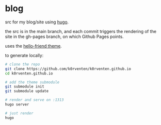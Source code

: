 # blog

src for my blog/site using [hugo](https://gohugo.io).

the src is in the main branch, and each commit triggers the rendering of the site in the gh-pages branch, on which Github Pages points.

uses the [hello-friend theme](https://github.com/panr/hugo-theme-hello-friend). 

to generate locally:

```sh
# clone the repo
git clone https://github.com/k0rventen/k0rventen.github.io
cd k0rventen.github.io

# add the theme submodule
git submodule init 
git submodule update

# render and serve on :1313
hugo server

# just render
hugo
```
